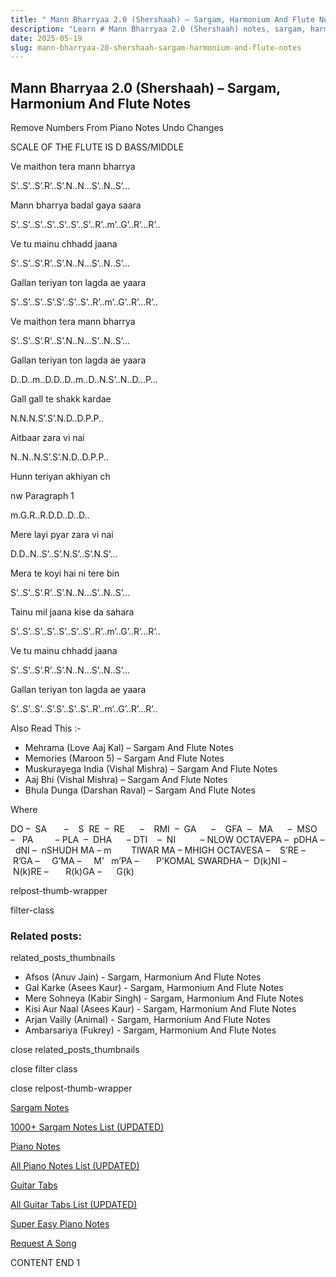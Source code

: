 ```yaml
---
title: " Mann Bharryaa 2.0 (Shershaah) – Sargam, Harmonium And Flute Notes"
description: "Learn # Mann Bharryaa 2.0 (Shershaah) notes, sargam, harmonium notations and flute notes. Easy step-by-step tutorial for beginners."
date: 2025-05-19
slug: mann-bharryaa-20-shershaah-sargam-harmonium-and-flute-notes
---
```


## Mann Bharryaa 2.0 (Shershaah) – Sargam, Harmonium And Flute Notes

Remove Numbers From Piano Notes
Undo Changes

SCALE OF THE FLUTE IS D BASS/MIDDLE

Ve maithon tera mann bharrya

S’..S’..S’.R’..S’.N..N…S’..N..S’…

Mann bharrya badal gaya saara

S’..S’..S’..S’..S’..S’..S’..R’..m’..G’..R’…R’..

Ve tu mainu chhadd jaana

S’..S’..S’.R’..S’.N..N…S’..N..S’…

Gallan teriyan ton lagda ae yaara

S’..S’..S’..S’.S’..S’..S’..R’..m’..G’..R’…R’..

Ve maithon tera mann bharrya

S’..S’..S’.R’..S’.N..N…S’..N..S’…

Gallan teriyan ton lagda ae yaara

D..D..m..D.D..D..m..D..N.S’..N..D…P…

Gall gall te shakk kardae

N.N.N.S’.S’.N.D..D.P.P..

Aitbaar zara vi nai

N..N..N.S’.S’.N.D..D.P.P..

Hunn teriyan akhiyan ch

nw Paragraph 1

m.G.R..R.D.D..D..D..

Mere layi pyar zara vi nai

D.D..N..S’..S’.N.S’..S’.N.S’…

Mera te koyi hai ni tere bin

S’..S’..S’.R’..S’.N..N…S’..N..S’…

Tainu mil jaana kise da sahara

S’..S’..S’..S’..S’..S’..S’..R’..m’..G’..R’…R’..

Ve tu mainu chhadd jaana

S’..S’..S’.R’..S’.N..N…S’..N..S’…

Gallan teriyan ton lagda ae yaara

S’..S’..S’..S’.S’..S’..S’..R’..m’..G’..R’…R’..

Also Read This :-

- Mehrama (Love Aaj Kal) – Sargam And Flute Notes
- Memories (Maroon 5) – Sargam And Flute Notes
- Muskurayega India (Vishal Mishra) – Sargam And Flute Notes
- Aaj Bhi (Vishal Mishra) – Sargam And Flute Notes
- Bhula Dunga (Darshan Raval) – Sargam And Flute Notes

Where

DO –  SA       –    S  RE  –  RE      –    RMI  –  GA      –    GFA  –   MA      –  MSO  –   PA         – PLA  –  DHA      – DTI    –  NI          – NLOW OCTAVEPA –  pDHA –  dNI –  nSHUDH MA – m        TIWAR MA – MHIGH OCTAVESA –    S’RE –     R’GA –     G’MA –     M’   m’PA –       P’KOMAL SWARDHA –  D(k)NI –       N(k)RE –       R(k)GA –      G(k)

relpost-thumb-wrapper

filter-class

### Related posts:

related_posts_thumbnails

- Afsos (Anuv Jain) - Sargam, Harmonium And Flute Notes
- Gal Karke (Asees Kaur) - Sargam, Harmonium And Flute Notes
- Mere Sohneya (Kabir Singh) - Sargam, Harmonium And Flute Notes
- Kisi Aur Naal (Asees Kaur) - Sargam, Harmonium And Flute Notes
- Arjan Vailly (Animal) - Sargam, Harmonium And Flute Notes
- Ambarsariya (Fukrey) - Sargam, Harmonium And Flute Notes

close related_posts_thumbnails

close filter class

close relpost-thumb-wrapper

[Sargam Notes](/sargam-notes.html)

[1000+ Sargam Notes List (UPDATED)](/all-songs-list-sargam-notes.html)

[Piano Notes](/piano-notes.html)

[All Piano Notes List (UPDATED)](/all-songs-list-piano-notes.html)

[Guitar Tabs](/guitar-tabs.html)

[All Guitar Tabs List (UPDATED)](/all-songs-list-guitar-tabs.html)

[Super Easy Piano Notes](https://studywall.in/)

[Request A Song](/request-a-song.html)

CONTENT END 1
